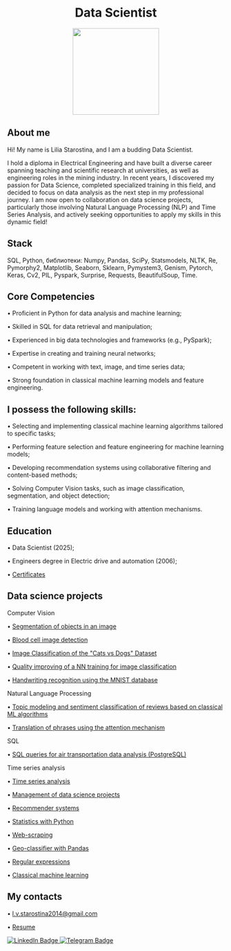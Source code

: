 <h1 style="theader" align="center">
Data Scientist
</h1>

<div id="header" align="center">
  <img src="https://media4.giphy.com/media/v1.Y2lkPTc5MGI3NjExOGd2czg4bTlzem91bWh6Zmp3czUwc3pxMWVsdDc3MmxkN28xc2tiOCZlcD12MV9pbnRlcm5hbF9naWZfYnlfaWQmY3Q9Zw/SvckSy7fFviqrq8ClF/giphy.gif" width="200" height="200"/>
</div>

## About me
Hi! My name is Lilia Starostina, and I am a budding Data Scientist.

I hold a diploma in Electrical Engineering and have built a diverse career spanning teaching and scientific research at universities, as well as engineering roles in the mining industry. In recent years, I discovered my passion for Data Science, completed specialized training in this field, and decided to focus on data analysis as the next step in my professional journey. I am now open to collaboration on data science projects, particularly those involving Natural Language Processing (NLP) and Time Series Analysis, and actively seeking opportunities to apply my skills in this dynamic field!

## Stack
SQL, Python, библиотеки: Numpy, Pandas, SciPy, Statsmodels, NLTK, Re, Pymorphy2, Matplotlib, Seaborn, Sklearn, Pymystem3, Genism, Pytorch, Keras, Cv2, PIL, Pyspark, Surprise, Requests, BeautifulSoup, Time.

## Core Competencies
•	Proficient in Python for data analysis and machine learning;

•	Skilled in SQL for data retrieval and manipulation;

•	Experienced in big data technologies and frameworks (e.g., PySpark);

•	Expertise in creating and training neural networks;

•	Competent in working with text, image, and time series data;

•	Strong foundation in classical machine learning models and feature engineering.

## I possess the following skills: 

• Selecting and implementing classical machine learning algorithms tailored to specific tasks;

• Performing feature selection and feature engineering for machine learning models;

• Developing recommendation systems using collaborative filtering and content-based methods;

• Solving Computer Vision tasks, such as image classification, segmentation, and object detection;

• Training language models and working with attention mechanisms.

## Education
• Data Scientist (2025);
  
• Engineers degree in Electric drive and automation (2006);

• [Certificates](https://github.com/StarostinaLV/StarostinaLV.github.io/tree/main/Certificates)

## Data science projects

Computer Vision

• [Segmentation of objects in an image](https://github.com/StarostinaLV/Segmentation-of-objects-in-an-image/tree/main)

• [Blood cell image detection](https://github.com/StarostinaLV/Blood-cell-image-detection)

• [Image Classification of the "Cats vs Dogs" Dataset](https://github.com/StarostinaLV/Image-Classification-of-the-CatsvsDogs-Dataset)

• [Quality improving of a NN training for image classification](https://github.com/StarostinaLV/Quality-improving-of-a-NN-training-for-image-classification)

• [Handwriting recognition using the MNIST database](https://github.com/StarostinaLV/Handwriting-recognition-using-the-MNIST-database/blob/main/README.md)

Natural Language Processing

• [Topic modeling and sentiment classification of reviews based on classical ML algorithms](https://github.com/StarostinaLV/Topic-modeling-and-sentiment-classification-of-review-based-on-ML-algo)

• [Translation of phrases using the attention mechanism](https://github.com/StarostinaLV/Translation-of-phrases-using-the-attention-mechanism/tree/main)

SQL

• [SQL queries for air transportation data analysis (PostgreSQL)](https://github.com/StarostinaLV/SQL)

Time series analysis

• [Time series analysis](https://github.com/StarostinaLV/Time-series/tree/main)


• [Management of data science projects](https://github.com/StarostinaLV/Management-of-DS-projects)

• [Recommender systems](https://github.com/StarostinaLV/Recommender-systems)

• [Statistics with Python](https://github.com/StarostinaLV/Statistics-with-Python)

• [Web-scraping](https://github.com/StarostinaLV/Web-scraping/tree/main)

• [Geo-classifier with Pandas](https://github.com/StarostinaLV/Geo-classifier-with-Pandas)

• [Regular expressions](https://github.com/StarostinaLV/Regular-expressions)

• [Classical machine learning](https://github.com/StarostinaLV/Classical-machine-learning/tree/main)






## My contacts
• l.v.starostina2014@gmail.com

• [Resume](https://github.com/StarostinaLV/StarostinaLV.github.io/blob/main/%D0%A0%D0%B5%D0%B7%D1%8E%D0%BC%D0%B5_%D0%A1%D1%82%D0%B0%D1%80%D0%BE%D1%81%D1%82%D0%B8%D0%BD%D0%B0%20%D0%9B.%D0%92_DS.pdf)

<div id="badges">
  <a href="https://www.linkedin.com/in/lilia-starostina-b3a49b226">
    <img src="https://img.shields.io/badge/LinkedIn-blue?style=for-the-badge&logo=linkedin&logoColor=white" alt="LinkedIn Badge"/>
  </a>
  <a href="https://t.me/Lily_Val">
    <img src="https://img.shields.io/badge/Telegram-blue?style=for-the-badge&logo=telegram&logoColor=white" alt="Telegram Badge"/>
  </a>
</div>

